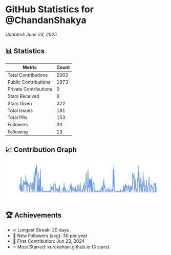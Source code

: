 # GitHub Statistics for @ChandanShakya
*Updated: June 23, 2025*

## 📊 Statistics
| Metric | Count |
|--------|--------|
| Total Contributions | 2002 |
| Public Contributions | 1973 |
| Private Contributions | 0 |
| Stars Received | 6 |
| Stars Given | 322 |
| Total Issues | 191 |
| Total PRs | 153 |
| Followers | 30 |
| Following | 13 |

## 📈 Contribution Graph

![Contribution Graph](./contribution_graph.png)

## 🏆 Achievements

- 🔥 Longest Streak: 20 days
- 👥 New Followers (avg): 30 per year
- 📅 First Contribution: Jun 23, 2024
- ⭐ Most Starred: kurakahani.github.io (3 stars)
